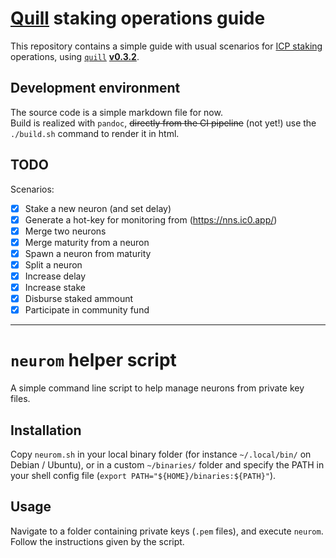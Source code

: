 # [Quill](https://medium.com/dfinity/introducing-quill-a-ledger-and-governance-toolkit-for-the-internet-computer-1df086ce5642) staking operations guide
This repository contains a simple guide with usual scenarios for [ICP staking](https://medium.com/dfinity/earn-substantial-voting-rewards-by-staking-in-the-network-nervous-system-7eb5cf988182) operations, using [`quill`](https://github.com/dfinity/quill/) [**v0.3.2**](https://github.com/dfinity/quill/releases/tag/v0.3.2).

## Development environment
The source code is a simple markdown file for now.  
Build is realized with `pandoc`, ~~directly from the CI pipeline~~ (not yet!) use the `./build.sh` command to render it in html.

## TODO
Scenarios:
- [x] Stake a new neuron (and set delay)
- [x] Generate a hot-key for monitoring from (https://nns.ic0.app/)
- [x] Merge two neurons
- [x] Merge maturity from a neuron
- [x] Spawn a neuron from maturity
- [x] Split a neuron
- [x] Increase delay
- [x] Increase stake
- [x] Disburse staked ammount
- [x] Participate in community fund

---
# `neurom` helper script
A simple command line script to help manage neurons from private key files.

## Installation
Copy `neurom.sh` in your local binary folder (for instance `~/.local/bin/` on Debian / Ubuntu), or in a custom `~/binaries/` folder and specify the PATH in your shell config file (`export PATH="${HOME}/binaries:${PATH}"`).

## Usage
Navigate to a folder containing private keys (`.pem` files), and execute `neurom`.  
Follow the instructions given by the script.
